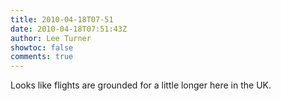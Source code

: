 ```yaml
---
title: 2010-04-18T07-51
date: 2010-04-18T07:51:43Z
author: Lee Turner
showtoc: false
comments: true
---
```


Looks like flights are grounded for a little longer here in the UK.

